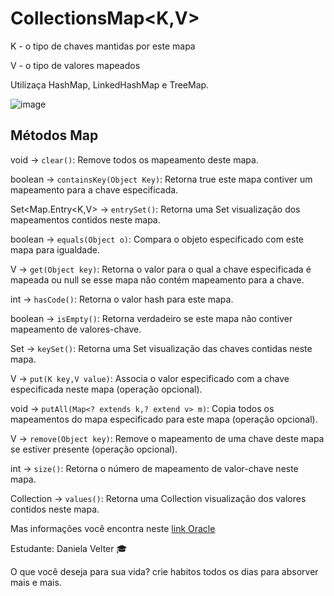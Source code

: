 # CollectionsMap<K,V>

K - o tipo de chaves mantidas por este mapa

V - o tipo de valores mapeados

Utilizaça HashMap, LinkedHashMap e TreeMap.


![image](https://user-images.githubusercontent.com/106537496/200689354-0385d29b-2d7b-435f-95e1-f335b8462c84.png)






## Métodos Map

void -> `clear()`: Remove todos os mapeamento deste mapa.

boolean -> `containsKey(Object Key)`: Retorna true este mapa contiver um mapeamento para a chave especificada.

Set<Map.Entry<K,V> -> `entrySet()`: Retorna uma Set visualização dos mapeamentos contidos neste mapa.

boolean -> `equals(Object o)`: Compara o objeto especificado com este mapa para igualdade.

V -> `get(Object key)`: Retorna o valor para o qual a chave especificada é mapeada ou null se esse mapa não contém mapeamento para a chave.

int -> `hasCode()`: Retorna o valor hash para este mapa.

boolean -> `isEmpty()`: Retorna verdadeiro se este mapa não contiver mapeamento de valores-chave.

Set<k> -> `keySet()`: Retorna uma Set visualização das chaves contidas neste mapa.

V -> `put(K key,V value)`: Associa o valor especificado com a chave especificada neste mapa (operação opcional).

void -> `putAll(Map<? extends k,? extend v> m)`: Copia todos os mapeamentos do mapa especificado para este mapa (operação opcional).

V -> `remove(Object key)`: Remove o mapeamento de uma chave deste mapa se estiver presente (operação opcional).

int -> `size()`: Retorna o número de mapeamento de valor-chave neste mapa.

Collection<V> -> `values()`: Retorna uma Collection visualização dos valores contidos neste mapa.


Mas informações você encontra neste [link Oracle](https://docs.oracle.com/javase/7/docs/api/java/util/Map.html)



Estudante: Daniela Velter 🎓

O que você deseja para sua vida? crie habitos todos os dias para absorver mais e mais.





